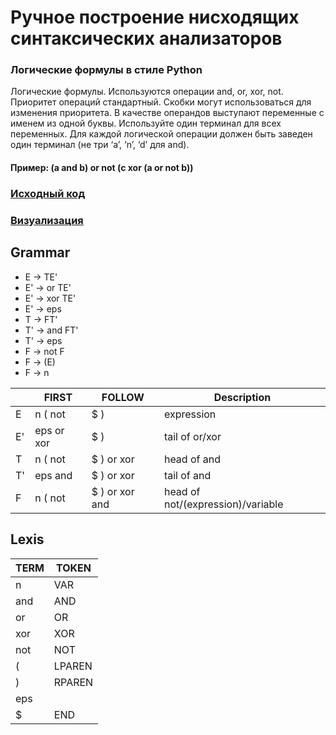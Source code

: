# Ручное построение нисходящих синтаксических анализаторов

### Логические формулы в стиле Python
Логические формулы. Используются операции and, or, xor, not. Приоритет операций стандартный. Скобки могут использоваться для изменения приоритета.
В качестве операндов выступают переменные с именем из одной буквы. Используйте один терминал для всех переменных. Для каждой логической операции должен быть заведен один терминал (не три ‘a’, ‘n’,
‘d’ для and).

#### Пример: (a and b) or not (c xor (a or not b))

### [Исходный код](https://github.com/vlad1zzzy/logical-expression-parser/tree/master/src/parser/src)

### [Визуализация](http://vlad1zzzy.github.io/logical-expression-parser)

## Grammar

* E  -> TE'
* E' -> or TE'
* E' -> xor TE'
* E' -> eps
* T  -> FT'
* T' -> and FT'
* T' -> eps
* F  -> not F
* F  -> (E)
* F  -> n

|     |    FIRST   |     FOLLOW     |           Description                 |
| --- | ---------- | -------------- |    ------------------------------     |
|  E  | n ( not    | $ )            |            expression                 |
|  E' | eps or xor | $ )            |          tail of or/xor               |
|  T  | n ( not    | $ ) or xor     |           head of and                 |
|  T' | eps and    | $ ) or xor     |           tail of and                 |
|  F  | n ( not    | $ ) or xor and | head of not/(expression)/variable     |

## Lexis

| TERM  |    TOKEN   |  
| ----- | ---------- | 
|   n   |    VAR     |
|  and  |    AND     |
|  or   |     OR     |
|  xor  |    XOR     |
|  not  |    NOT     |
|   (   |   LPAREN   |
|   )   |   RPAREN   |
|  eps  |            |
|   $   |    END     |